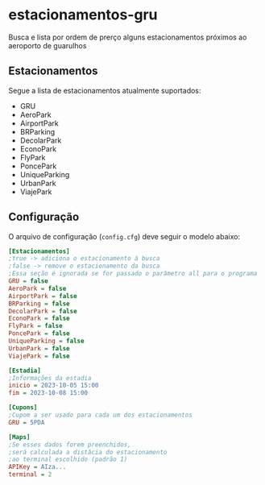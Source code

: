 # estacionamentos-gru

Busca e lista por ordem de prerço alguns estacionamentos próximos ao aeroporto de guarulhos

## Estacionamentos

Segue a lista de estacionamentos atualmente suportados:

- GRU
- AeroPark
- AirportPark
- BRParking
- DecolarPark
- EconoPark
- FlyPark
- PoncePark
- UniqueParking
- UrbanPark
- ViajePark

## Configuração

O arquivo de configuração (`config.cfg`) deve seguir o modelo abaixo:

```ini
[Estacionamentos]
;true -> adiciona o estacionamento à busca
;false -> remove o estacionamento da busca
;Essa seção é ignorada se for passado o parâmetro all para o programa
GRU = false
AeroPark = false
AirportPark = false
BRParking = false
DecolarPark = false
EconoPark = false
FlyPark = false
PoncePark = false
UniqueParking = false
UrbanPark = false
ViajePark = false

[Estadia]
;Informações da estadia
inicio = 2023-10-05 15:00
fim = 2023-10-08 15:00

[Cupons]
;Cupom a ser usado para cada um dos estacionamentos
GRU = 5PDA

[Maps]
;Se esses dados forem preenchidos,
;será calculada a distâcia do estacionamento
;ao terminal escolhido (padrão 1)
APIKey = AIza...
terminal = 2
```
